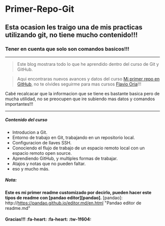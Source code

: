 # Primer-Repo-Git
Esta ocasion les traigo una de mis practicas utilizando git, no tiene mucho contenido!!!
------------
###  Tener en cuenta que solo son comandos basicos!!!

------------
> Este blog mostrara todo lo que he aprendido dentro del curso de Git y GitHub.

> Aqui encontraras nuevos avances y datos del curso [Mi primer repo en GitHub](http://https://github.com/flaviooria/Primer-Repo-Git "Mi primer repo en GitHub"), no te olvides seguirme para mas cursos [Flavio Oria](http://https://github.com/flaviooria "Flavio Oria")!!!

Cabé recalcacar que la informacion que se tiene es bastante basica pero de mucha utilidad, no se preocupen que ire subiendo mas datos y comandos importantes!!! 


------------

##### Contenido del curso
- Introducion a Git.
- Entorno de trabajo en Git, trabajando en un repositorio local.
- Configuracion de llaves SSH.
- Conociendo el flujo de trabajo de un espacio remoto local con un espacio remoto open source.
-  Aprendiendo GitHub, y multiples formas de trabajar.
- Atajos y notas que no pueden faltar.
- eso y mucho más. 

##### Nota:
**Este es mi primer readme customizado por decirlo, pueden hacer este tipos de readme con [pandao editor][pandao].**
[pandao]: http://https://pandao.github.io/editor.md/en.html "Pandao editor de readme.md"

#### Gracias!!! :fa-heart: :fa-heart: :tw-1f604:
